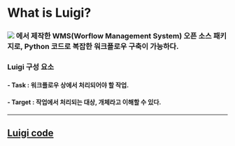 # What is Luigi?

### <img src="https://img.shields.io/badge/Spotify-1DB954?style=flat&logo=spotify&logoColor=white" /> 에서 제작한 **WMS**(Worflow Management System) 오픈 소스 패키지로, Python 코드로 복잡한 워크플로우 구축이 가능하다. 

### Luigi 구성 요소 
#### - Task : 워크플로우 상에서 처리되어야 할 작업.
#### - Target : 작업에서 처리되는 대상, 개체라고 이해할 수 있다.

---

## [Luigi code]()
